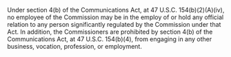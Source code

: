 Under section 4(b) of the Communications Act, at 47 U.S.C. 154(b)(2)(A)(iv), no employee of the Commission may be in the employ of or hold any official relation to any person significantly regulated by the Commission under that Act. In addition, the Commissioners are prohibited by section 4(b) of the Communications Act, at 47 U.S.C. 154(b)(4), from engaging in any other business, vocation, profession, or employment.
              

